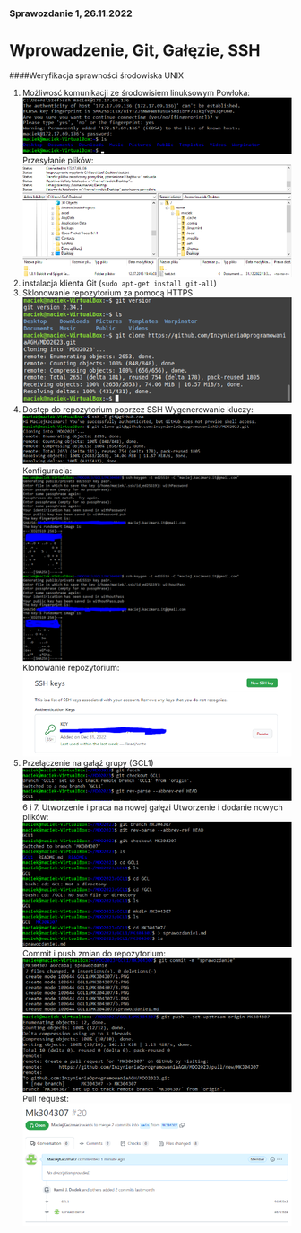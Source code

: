 ### Sprawozdanie 1, 26.11.2022

# Wprowadzenie, Git, Gałęzie, SSH

####Weryfikacja sprawności środowiska UNIX
1. Możliwosć komunikacji ze środowisiem linuksowym
Powłoka:
![](img1/1.png?raw=true)
Przesyłanie plików:
![](img1/2.png?raw=true)
2. instalacja klienta Git (`sudo apt-get install git-all`)
3. Sklonowanie repozytorium za pomocą HTTPS
![](img1/3.png?raw=true)
4. Dostęp do repozytorium poprzez SSH
Wygenerowanie kluczy:
![](img1/4.png?raw=true)
Konfiguracja:
![](img1/5.png?raw=true)
Klonowanie repozytorium:
![](img1/6.png?raw=true)
5. Przełączenie na gałąź grupy (GCL1)
![](img1/7.png?raw=true)
6 i 7. Utworzenie i praca na nowej gałęzi
Utworzenie i dodanie nowych plików:
![](img1/8.png?raw=true)
Commit i push zmian do repozytorium:
![](img1/9.png?raw=true)
![](img1/10.png?raw=true)
Pull request:
![](img1/11.png?raw=true)

